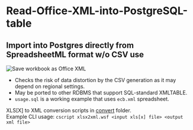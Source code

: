 # Read-Office-XML-into-PostgreSQL-table
## Import into Postgres directly from SpreadsheetML format w/o CSV use  

![Save workbook as Office XML](https://github.com/stefanov-sm/Read-Office-XML-into-PostgreSQL-table/blob/848070a33e5949484893ec90757830540ff62d0d/saveas.png)

- Checks the risk of data distortion by the CSV generation as it may depend on regional settings.   
- May be ported to other RDBMS that support SQL-standard XMLTABLE.  
- `usage.sql` is a working example that uses `ecb.xml` spreadsheet.  

XLS[X] to XML conversion scripts in [convert](https://github.com/stefanov-sm/Read-Office-XML-into-PostgreSQL-table/tree/main/convert) folder.  
Example CLI usage: `cscript xlsx2xml.wsf <input xls[x] file> <output xml file>`
